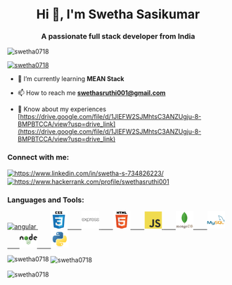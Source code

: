 <h1 align="center">Hi 👋, I'm Swetha Sasikumar</h1>
<h3 align="center">A passionate full stack developer from India</h3>

<p align="left"> <img src="https://komarev.com/ghpvc/?username=swetha0718&label=Profile%20views&color=0e75b6&style=flat" alt="swetha0718" /> </p>

<p align="left"> <a href="https://github.com/ryo-ma/github-profile-trophy"><img src="https://github-profile-trophy.vercel.app/?username=swetha0718" alt="swetha0718" /></a> </p>

- 🌱 I’m currently learning **MEAN Stack**

- 📫 How to reach me **swethasruthi001@gmail.com**

- 📄 Know about my experiences [https://drive.google.com/file/d/1JlEFW2SJMhtsC3ANZUgju-8-BMPBTCCA/view?usp=drive_link](https://drive.google.com/file/d/1JlEFW2SJMhtsC3ANZUgju-8-BMPBTCCA/view?usp=drive_link)

<h3 align="left">Connect with me:</h3>
<p align="https://github.com/Swetha0718">
<a href="https://linkedin.com/in/https://www.linkedin.com/in/swetha-s-734826223/" target="blank"><img align="center" src="https://raw.githubusercontent.com/rahuldkjain/github-profile-readme-generator/master/src/images/icons/Social/linked-in-alt.svg" alt="https://www.linkedin.com/in/swetha-s-734826223/" height="30" width="40" /></a>
<a href="https://www.hackerrank.com/https://www.hackerrank.com/profile/swethasruthi001" target="blank"><img align="center" src="https://raw.githubusercontent.com/rahuldkjain/github-profile-readme-generator/master/src/images/icons/Social/hackerrank.svg" alt="https://www.hackerrank.com/profile/swethasruthi001" height="30" width="40" /></a>
</p>

<h3 align="left">Languages and Tools:</h3>
<p align="left"> <a href="https://angular.io" target="_blank" rel="noreferrer"> <img src="https://angular.io/assets/images/logos/angular/angular.svg" alt="angular" width="40" height="40"/> </a> &nbsp;&nbsp;&nbsp;&nbsp;&nbsp;&nbsp;
  <a href="https://www.w3schools.com/css/" target="_blank" rel="noreferrer"> <img src="https://raw.githubusercontent.com/devicons/devicon/master/icons/css3/css3-original-wordmark.svg" alt="css3" width="40" height="40"/> </a> <a href="https://expressjs.com" target="_blank" rel="noreferrer">&nbsp;&nbsp;&nbsp;&nbsp;&nbsp;&nbsp;
  <img src="https://raw.githubusercontent.com/devicons/devicon/master/icons/express/express-original-wordmark.svg" alt="express" width="40" height="40"/> </a> <a href="https://www.w3.org/html/" target="_blank" rel="noreferrer"> &nbsp;&nbsp;&nbsp;&nbsp;&nbsp;&nbsp;
    <img src="https://raw.githubusercontent.com/devicons/devicon/master/icons/html5/html5-original-wordmark.svg" alt="html5" width="40" height="40"/> </a> <a href="https://developer.mozilla.org/en-US/docs/Web/JavaScript" target="_blank" rel="noreferrer"> &nbsp;&nbsp;&nbsp;&nbsp;&nbsp;&nbsp;
      <img src="https://raw.githubusercontent.com/devicons/devicon/master/icons/javascript/javascript-original.svg" alt="javascript" width="40" height="40"/> </a> <a href="https://www.mongodb.com/" target="_blank" rel="noreferrer"> &nbsp;&nbsp;&nbsp;&nbsp;&nbsp;&nbsp;
        <img src="https://raw.githubusercontent.com/devicons/devicon/master/icons/mongodb/mongodb-original-wordmark.svg" alt="mongodb" width="40" height="40"/> </a> <a href="https://www.mysql.com/" target="_blank" rel="noreferrer"> &nbsp;&nbsp;&nbsp;&nbsp;&nbsp;&nbsp;
          <img src="https://raw.githubusercontent.com/devicons/devicon/master/icons/mysql/mysql-original-wordmark.svg" alt="mysql" width="40" height="40"/> </a> <a href="https://nodejs.org" target="_blank" rel="noreferrer"> &nbsp;&nbsp;&nbsp;&nbsp;&nbsp;&nbsp;
            <img src="https://raw.githubusercontent.com/devicons/devicon/master/icons/nodejs/nodejs-original-wordmark.svg" alt="nodejs" width="40" height="40"/> </a> <a href="https://www.python.org" target="_blank" rel="noreferrer">&nbsp;&nbsp;&nbsp;&nbsp;&nbsp;&nbsp;
              <img src="https://raw.githubusercontent.com/devicons/devicon/master/icons/python/python-original.svg" alt="python" width="40" height="40"/> </a> </p>

<p><img align="left" src="https://github-readme-stats.vercel.app/api/top-langs?username=swetha0718&show_icons=true&locale=en&layout=compact" alt="swetha0718" /></p>

<p>&nbsp;<img align="center" src="https://github-readme-stats.vercel.app/api?username=swetha0718&show_icons=true&locale=en" alt="swetha0718" /></p>

<p><img align="center" src="https://github-readme-streak-stats.herokuapp.com/?user=swetha0718&" alt="swetha0718" /></p>
